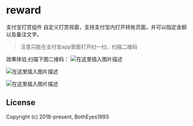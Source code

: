 # reward
支付宝打赏组件 自定义打赏视窗，支持支付宝内打开转账页面，并可以指定金额以及备注文字。

>注意只能在支付宝app里面打开扫一扫，扫描二维码 

效果体验,扫描下图二维码：
![在这里插入图片描述](https://img-blog.csdnimg.cn/20190425205330682.png?x-oss-process=image/watermark,type_ZmFuZ3poZW5naGVpdGk,shadow_10,text_aHR0cHM6Ly9ibG9nLmNzZG4ubmV0L3UwMTA2MzMyNjY=,size_16,color_FFFFFF,t_70)

![在这里插入图片描述](https://img-blog.csdnimg.cn/2019042520162844.png?x-oss-process=image/watermark,type_ZmFuZ3poZW5naGVpdGk,shadow_10,text_aHR0cHM6Ly9ibG9nLmNzZG4ubmV0L3UwMTA2MzMyNjY=,size_16,color_FFFFFF,t_70)


![在这里插入图片描述](https://img-blog.csdnimg.cn/20190425205225250.png?x-oss-process=image/watermark,type_ZmFuZ3poZW5naGVpdGk,shadow_10,text_aHR0cHM6Ly9ibG9nLmNzZG4ubmV0L3UwMTA2MzMyNjY=,size_16,color_FFFFFF,t_70)


## License

Copyright (c) 2018-present, BothEyes1993
